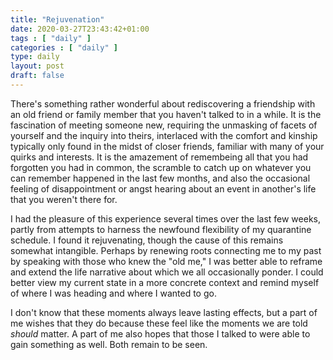 ```yaml
---
title: "Rejuvenation"
date: 2020-03-27T23:43:42+01:00
tags : [ "daily" ]
categories : [ "daily" ]
type: daily
layout: post
draft: false
---
```


There's something rather wonderful about rediscovering a friendship with an old friend or family member that you haven't talked to in a while. It is the fascination of meeting someone new, requiring the unmasking of facets of yourself and the inquiry into theirs, interlaced with the comfort and kinship typically only found in the midst of closer friends, familiar with many of your quirks and interests. It is the amazement of remembeing all that you had forgotten you had in common, the scramble to catch up on whatever you can remember happened in the last few months, and also the occasional feeling of disappointment or angst hearing about an event in another's life that you weren't there for.

I had the pleasure of this experience several times over the last few weeks, partly from attempts to harness the newfound flexibility of my quarantine schedule. I found it rejuvenating, though the cause of this remains somewhat intangible. Perhaps by renewing roots connecting me to my past by speaking with those who knew the "old me," I was better able to reframe and extend the life narrative about which we all occasionally ponder. I could better view my current state in a more concrete context and remind myself of where I was heading and where I wanted to go.

I don't know that these moments always leave lasting effects, but a part of me wishes that they do because these feel like the moments we are told _should_ matter. A part of me also hopes that those I talked to were able to gain something as well. Both remain to be seen.